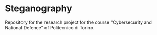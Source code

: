 # Steganography

Repository for the research project for the course "Cybersecurity and National
Defence" of Politecnico di Torino.